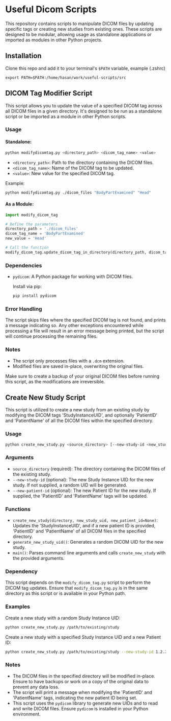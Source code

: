 # Useful Dicom Scripts
This repository contains scripts to manipulate DICOM files by updating specific tags or creating new studies from existing ones. These scripts are designed to be modular, allowing usage as standalone applications or imported as modules in other Python projects.

## Installation
Clone this repo and add it to your terminal's `$PATH` variable, example (.zshrc)
```
export PATH=$PATH:/home/hasan/work/useful-scripts/src
```
## DICOM Tag Modifier Script

This script allows you to update the value of a specified DICOM tag across all DICOM files in a given directory. It's designed to be run as a standalone script or be imported as a module in other Python scripts.

### Usage


#### Standalone:

```bash
python modifydicomtag.py <directory_path> <dicom_tag_name> <value>
```

- `<directory_path>`: Path to the directory containing the DICOM files.
- `<dicom_tag_name>`: Name of the DICOM tag to be updated.
- `<value>`: New value for the specified DICOM tag.

Example:
```bash
python modifydicomtag.py ./dicom_files "BodyPartExamined" "Head"
```

#### As a Module:

```python
import modify_dicom_tag

# Define the parameters
directory_path = './dicom_files'
dicom_tag_name = 'BodyPartExamined'
new_value = 'Head'

# Call the function
modify_dicom_tag.update_dicom_tag_in_directory(directory_path, dicom_tag_name, new_value)
```

### Dependencies

- `pydicom`: A Python package for working with DICOM files.
  
  Install via pip:
  ```bash
  pip install pydicom
  ```

### Error Handling

The script skips files where the specified DICOM tag is not found, and prints a message indicating so. Any other exceptions encountered while processing a file will result in an error message being printed, but the script will continue processing the remaining files.

### Notes

- The script only processes files with a `.dcm` extension.
- Modified files are saved in-place, overwriting the original files.

Make sure to create a backup of your original DICOM files before running this script, as the modifications are irreversible.

## Create New Study Script

This script is utilized to create a new study from an existing study by modifying the DICOM tags 'StudyInstanceUID', and optionally 'PatientID' and 'PatientName' of all the DICOM files within the specified directory.

### Usage

```bash
python create_new_study.py <source_directory> [--new-study-id <new_study_id>] [--new-patient-id <new_patient_id>]
```

### Arguments

- `source_directory` (required): The directory containing the DICOM files of the existing study.
- `--new-study-id` (optional): The new Study Instance UID for the new study. If not supplied, a random UID will be generated.
- `--new-patient-id` (optional): The new Patient ID for the new study. If supplied, the 'PatientID' and 'PatientName' tags will be updated.

### Functions

- `create_new_study(directory, new_study_uid, new_patient_id=None)`: Updates the 'StudyInstanceUID', and if a new patient ID is provided, 'PatientID' and 'PatientName' of all DICOM files in the specified directory.
- `generate_new_study_uid()`: Generates a random DICOM UID for the new study.
- `main()`: Parses command line arguments and calls `create_new_study` with the provided arguments.

### Dependency

This script depends on the `modify_dicom_tag.py` script to perform the DICOM tag updates. Ensure that `modify_dicom_tag.py` is in the same directory as this script or is available in your Python path.

### Examples

Create a new study with a random Study Instance UID:
```bash
python create_new_study.py /path/to/existing/study
```

Create a new study with a specified Study Instance UID and a new Patient ID:
```bash
python create_new_study.py /path/to/existing/study --new-study-id 1.2.3.4.5 --new-patient-id NEWPATIENTID
```

### Notes

- The DICOM files in the specified directory will be modified in-place. Ensure to have backups or work on a copy of the original data to prevent any data loss.
- The script will print a message when modifying the 'PatientID' and 'PatientName' tags, indicating the new patient ID being set.
- This script uses the `pydicom` library to generate new UIDs and to read and write DICOM files. Ensure `pydicom` is installed in your Python environment.

